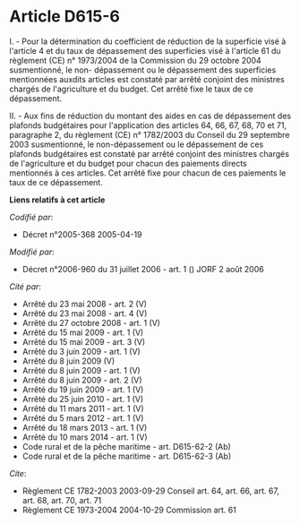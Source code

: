 # Article D615-6

I. - Pour la détermination du coefficient de réduction de la superficie visé à l'article 4 et du taux de dépassement des
superficies visé à l'article 61 du règlement (CE) n° 1973/2004 de la Commission du 29 octobre 2004 susmentionné, le non-
dépassement ou le dépassement des superficies mentionnées auxdits articles est constaté par arrêté conjoint des ministres
chargés de l'agriculture et du budget. Cet arrêté fixe le taux de ce dépassement.

II. - Aux fins de réduction du montant des aides en cas de dépassement des plafonds budgétaires pour l'application des
articles 64, 66, 67, 68, 70 et 71, paragraphe 2, du règlement (CE) n° 1782/2003 du Conseil du 29 septembre 2003 susmentionné,
le non-dépassement ou le dépassement de ces plafonds budgétaires est constaté par arrêté conjoint des ministres chargés de
l'agriculture et du budget pour chacun des paiements directs mentionnés à ces articles. Cet arrêté fixe pour chacun de ces
paiements le taux de ce dépassement.

**Liens relatifs à cet article**

_Codifié par_:

  - Décret n°2005-368 2005-04-19

_Modifié par_:

  - Décret n°2006-960 du 31 juillet 2006 - art. 1 () JORF 2 août 2006

_Cité par_:

  - Arrêté du 23 mai 2008 - art. 2 (V)
  - Arrêté du 23 mai 2008 - art. 4 (V)
  - Arrêté du 27 octobre 2008 - art. 1 (V)
  - Arrêté du 15 mai 2009 - art. 1 (V)
  - Arrêté du 15 mai 2009 - art. 3 (V)
  - Arrêté du 3 juin 2009 - art. 1 (V)
  - Arrêté du 8 juin 2009 (V)
  - Arrêté du 8 juin 2009 - art. 1 (V)
  - Arrêté du 8 juin 2009 - art. 2 (V)
  - Arrêté du 19 juin 2009 - art. 1 (V)
  - Arrêté du 25 juin 2010 - art. 1 (V)
  - Arrêté du 11 mars 2011 - art. 1 (V)
  - Arrêté du 5 mars 2012 - art. 1 (V)
  - Arrêté du 18 mars 2013 - art. 1 (V)
  - Arrêté du 10 mars 2014 - art. 1 (V)
  - Code rural et de la pêche maritime - art. D615-62-2 (Ab)
  - Code rural et de la pêche maritime - art. D615-62-3 (Ab)

_Cite_:

  - Règlement CE 1782-2003 2003-09-29 Conseil art. 64, art. 66, art. 67, art. 68, art. 70, art. 71
  - Règlement CE 1973-2004 2004-10-29 Commission art. 61
